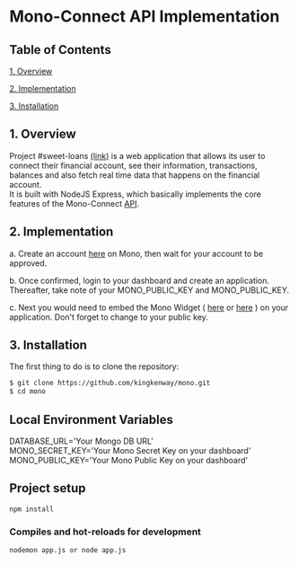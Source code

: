 # Mono-Connect API Implementation

## Table of Contents  

[1. Overview](#1-overview) 

[2. Implementation](#2-implementation) 

[3. Installation](#3-installation)  


## 1. Overview  

Project #sweet-loans [(link)](https://sweet-loans.herokuapp.com/) is a web application that allows its user to connect their financial account, see their information, transactions, balances and also fetch real time data that happens on the financial account.  
It is built with NodeJS Express, which basically implements the core features of the Mono-Connect [API](https://docs.mono.co/reference).  

## 2. Implementation  

a. Create an account [here](https://app.withmono.com/register) on Mono, then wait for your account to be approved.  

b. Once confirmed, login to your dashboard and create an application. Thereafter, take note of your MONO_PUBLIC_KEY and MONO_PUBLIC_KEY.  

c. Next you would need to embed the Mono Widget ( [here](https://docs.mono.co/docs) or [here](https://github.com/withmono/A-sample-widget-setup) ) on your application. Don't forget to change to your public key.  


## 3. Installation

The first thing to do is to clone the repository:


```sh
$ git clone https://github.com/kingkenway/mono.git
$ cd mono
```

## Local Environment Variables
DATABASE_URL='Your Mongo DB URL'  
MONO_SECRET_KEY='Your Mono Secret Key on your dashboard'  
MONO_PUBLIC_KEY='Your Mono Public Key on your dashboard'  

## Project setup
```
npm install
```

### Compiles and hot-reloads for development
```
nodemon app.js or node app.js
```

